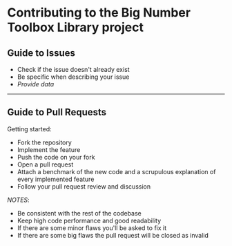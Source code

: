 # Contributing to the Big Number Toolbox Library project

## Guide to Issues
- Check if the issue doesn't already exist
- Be specific when describing your issue
- *Provide data*

---

## Guide to Pull Requests

Getting started:
- Fork the repository
- Implement the feature
- Push the code on your fork
- Open a pull request
- Attach a benchmark of the new code and a scrupulous explanation of every implemented feature
- Follow your pull request review and discussion

*NOTES*:
- Be consistent with the rest of the codebase
- Keep high code performance and good readability
- If there are some minor flaws you'll be asked to fix it
- If there are some big flaws the pull request will be closed as invalid
